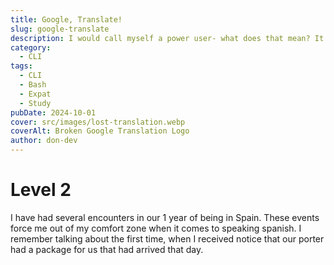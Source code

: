 ```yaml
---
title: Google, Translate!
slug: google-translate
description: I would call myself a power user- what does that mean? It means google translate doesn't handle idioms well. It will translate it when it hears it, but it will not suggest it when you try your own phrases, making you sound like an unnatural robot (I imagine).
category:
  - CLI
tags:
  - CLI
  - Bash
  - Expat
  - Study
pubDate: 2024-10-01
cover: src/images/lost-translation.webp
coverAlt: Broken Google Translation Logo
author: don-dev
---
```

# Level 2

I have had several encounters in our 1 year of being in Spain. These events force me out of my comfort zone when it comes to speaking spanish. I remember talking about the first time, when I received notice that our porter had a package for us that had arrived that day.